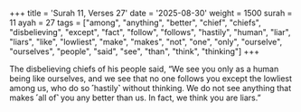 +++
title = 'Surah 11, Verses 27'
date = '2025-08-30'
weight = 1500
surah = 11
ayah = 27
tags = ["among", "anything", "better", "chief", "chiefs", "disbelieving", "except", "fact", "follow", "follows", "hastily", "human", "liar", "liars", "like", "lowliest", "make", "makes", "not", "one", "only", "ourselve", "ourselves", "people", "said", "see", "than", "think", "thinking"]
+++

The disbelieving chiefs of his people said, “We see you only as a human being like ourselves, and we see that no one follows you except the lowliest among us, who do so ˹hastily˺ without thinking. We do not see anything that makes ˹all of˺ you any better than us. In fact, we think you are liars.”
